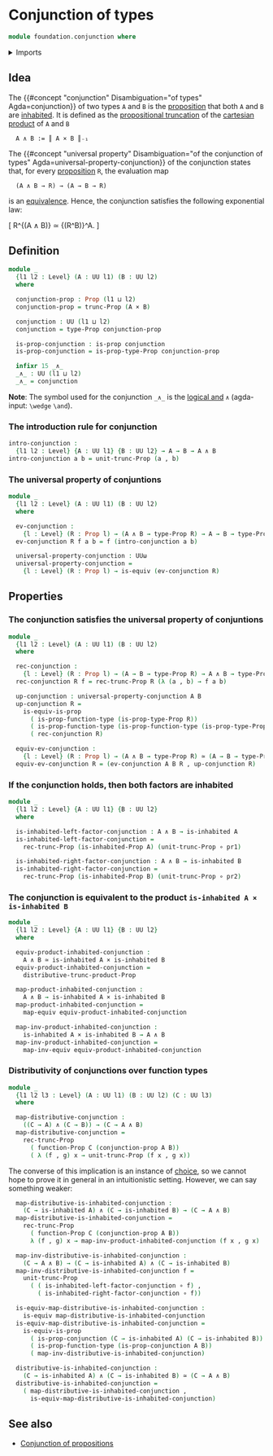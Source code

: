 # Conjunction of types

```agda
module foundation.conjunction where
```

<details><summary>Imports</summary>

```agda
open import foundation.decidable-types
open import foundation.dependent-pair-types
open import foundation.functoriality-propositional-truncation
open import foundation.inhabited-types
open import foundation.logical-equivalences
open import foundation.propositional-truncations
open import foundation.universe-levels

open import foundation-core.cartesian-product-types
open import foundation-core.decidable-propositions
open import foundation-core.equivalences
open import foundation-core.function-types
open import foundation-core.propositions
```

</details>

## Idea

The {{#concept "conjunction" Disambiguation="of types" Agda=conjunction}} of two
types `A` and `B` is the [proposition](foundation-core.propositions.md) that
both `A` and `B` are [inhabited](foundation-inhabited-types.md). It is defined
as the [propositional truncation](foundation.propositional-truncations.md) of
the [cartesian product](foundation-core.cartesian-products.md) of `A` and `B`

```text
  A ∧ B := ║ A × B ║₋₁
```

The
{{#concept "universal property" Disambiguation="of the conjunction of types" Agda=universal-property-conjunction}}
of the conjunction states that, for every
[proposition](foundation-core.propositions.md) `R`, the evaluation map

```text
  (A ∧ B → R) → (A → B → R)
```

is an [equivalence](foundation.logical-equivalences.md). Hence, the conjunction
satisfies the following exponential law:

\[ R^{(A ∧ B)} ≃ {(R^B)}^A. \]

## Definition

```agda
module _
  {l1 l2 : Level} (A : UU l1) (B : UU l2)
  where

  conjunction-prop : Prop (l1 ⊔ l2)
  conjunction-prop = trunc-Prop (A × B)

  conjunction : UU (l1 ⊔ l2)
  conjunction = type-Prop conjunction-prop

  is-prop-conjunction : is-prop conjunction
  is-prop-conjunction = is-prop-type-Prop conjunction-prop

  infixr 15 _∧_
  _∧_ : UU (l1 ⊔ l2)
  _∧_ = conjunction
```

**Note**: The symbol used for the conjunction `_∧_` is the
[logical and](https://codepoints.net/U+2227) `∧` (agda-input: `\wedge` `\and`).

### The introduction rule for conjunction

```agda
intro-conjunction :
  {l1 l2 : Level} {A : UU l1} {B : UU l2} → A → B → A ∧ B
intro-conjunction a b = unit-trunc-Prop (a , b)
```

### The universal property of conjuntions

```agda
module _
  {l1 l2 : Level} (A : UU l1) (B : UU l2)
  where

  ev-conjunction :
    {l : Level} (R : Prop l) → (A ∧ B → type-Prop R) → A → B → type-Prop R
  ev-conjunction R f a b = f (intro-conjunction a b)

  universal-property-conjunction : UUω
  universal-property-conjunction =
    {l : Level} (R : Prop l) → is-equiv (ev-conjunction R)
```

## Properties

### The conjunction satisfies the universal property of conjuntions

```agda
module _
  {l1 l2 : Level} (A : UU l1) (B : UU l2)
  where

  rec-conjunction :
    {l : Level} (R : Prop l) → (A → B → type-Prop R) → A ∧ B → type-Prop R
  rec-conjunction R f = rec-trunc-Prop R (λ (a , b) → f a b)

  up-conjunction : universal-property-conjunction A B
  up-conjunction R =
    is-equiv-is-prop
      ( is-prop-function-type (is-prop-type-Prop R))
      ( is-prop-function-type (is-prop-function-type (is-prop-type-Prop R)))
      ( rec-conjunction R)

  equiv-ev-conjunction :
    {l : Level} (R : Prop l) → (A ∧ B → type-Prop R) ≃ (A → B → type-Prop R)
  equiv-ev-conjunction R = (ev-conjunction A B R , up-conjunction R)
```

### If the conjunction holds, then both factors are inhabited

```agda
module _
  {l1 l2 : Level} {A : UU l1} {B : UU l2}
  where

  is-inhabited-left-factor-conjunction : A ∧ B → is-inhabited A
  is-inhabited-left-factor-conjunction =
    rec-trunc-Prop (is-inhabited-Prop A) (unit-trunc-Prop ∘ pr1)

  is-inhabited-right-factor-conjunction : A ∧ B → is-inhabited B
  is-inhabited-right-factor-conjunction =
    rec-trunc-Prop (is-inhabited-Prop B) (unit-trunc-Prop ∘ pr2)
```

### The conjunction is equivalent to the product `is-inhabited A × is-inhabited B`

```agda
module _
  {l1 l2 : Level} {A : UU l1} {B : UU l2}
  where

  equiv-product-inhabited-conjunction :
    A ∧ B ≃ is-inhabited A × is-inhabited B
  equiv-product-inhabited-conjunction =
    distributive-trunc-product-Prop

  map-product-inhabited-conjunction :
    A ∧ B → is-inhabited A × is-inhabited B
  map-product-inhabited-conjunction =
    map-equiv equiv-product-inhabited-conjunction

  map-inv-product-inhabited-conjunction :
    is-inhabited A × is-inhabited B → A ∧ B
  map-inv-product-inhabited-conjunction =
    map-inv-equiv equiv-product-inhabited-conjunction
```

### Distributivity of conjunctions over function types

```agda
module _
  {l1 l2 l3 : Level} (A : UU l1) (B : UU l2) (C : UU l3)
  where

  map-distributive-conjunction :
    ((C → A) ∧ (C → B)) → (C → A ∧ B)
  map-distributive-conjunction =
    rec-trunc-Prop
      ( function-Prop C (conjunction-prop A B))
      ( λ (f , g) x → unit-trunc-Prop (f x , g x))
```

The converse of this implication is an instance of
[choice](foundation.axiom-of-choice.md), so we cannot hope to prove it in
general in an intuitionistic setting. However, we can say something weaker:

```agda
  map-distributive-is-inhabited-conjunction :
    (C → is-inhabited A) ∧ (C → is-inhabited B) → (C → A ∧ B)
  map-distributive-is-inhabited-conjunction =
    rec-trunc-Prop
      ( function-Prop C (conjunction-prop A B))
      λ (f , g) x → map-inv-product-inhabited-conjunction (f x , g x)

  map-inv-distributive-is-inhabited-conjunction :
    (C → A ∧ B) → (C → is-inhabited A) ∧ (C → is-inhabited B)
  map-inv-distributive-is-inhabited-conjunction f =
    unit-trunc-Prop
      ( ( is-inhabited-left-factor-conjunction ∘ f) ,
        ( is-inhabited-right-factor-conjunction ∘ f))

  is-equiv-map-distributive-is-inhabited-conjunction :
    is-equiv map-distributive-is-inhabited-conjunction
  is-equiv-map-distributive-is-inhabited-conjunction =
    is-equiv-is-prop
      ( is-prop-conjunction (C → is-inhabited A) (C → is-inhabited B))
      ( is-prop-function-type (is-prop-conjunction A B))
      ( map-inv-distributive-is-inhabited-conjunction)

  distributive-is-inhabited-conjunction :
    (C → is-inhabited A) ∧ (C → is-inhabited B) ≃ (C → A ∧ B)
  distributive-is-inhabited-conjunction =
    ( map-distributive-is-inhabited-conjunction ,
      is-equiv-map-distributive-is-inhabited-conjunction)
```

## See also

- [Conjunction of propositions](foundation.conjunction-propositions.md)
